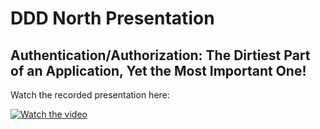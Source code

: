 # DDD North Presentation 

## Authentication/Authorization: The Dirtiest Part of an Application, Yet the Most Important One!

Watch the recorded presentation here:


[![Watch the video](https://img.youtube.com/vi/iCG8Z6GRvRA/hqdefault.jpg)](https://youtu.be/iCG8Z6GRvRA)
